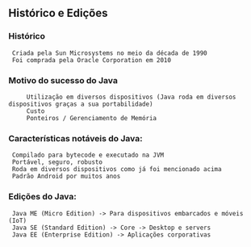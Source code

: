 ## Histórico e Edições

### Histórico
     Criada pela Sun Microsystems no meio da década de 1990
     Foi comprada pela Oracle Corporation em 2010

### Motivo do sucesso do Java
         Utilização em diversos dispositivos (Java roda em diversos dispositivos graças a sua portabilidade)
         Custo
         Ponteiros / Gerenciamento de Memória

### Características notáveis do Java:
     Compilado para bytecode e executado na JVM
     Portável, seguro, robusto
     Roda em diversos dispositivos como já foi mencionado acima
     Padrão Android por muitos anos

### Edições do Java:
     Java ME (Micro Edition) -> Para dispositivos embarcados e móveis (IoT)
     Java SE (Standard Edition) -> Core -> Desktop e servers
     Java EE (Enterprise Edition) -> Aplicações corporativas